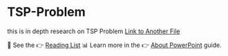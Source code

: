# TSP-Problem

this is in depth research on TSP Problem
[Link to Another File](./tsp_overview.md)

📖 See the 👉 [Reading List](./MarkDowns/reading-list.md)
📊 Learn more in the 👉 [About PowerPoint](./MarkDowns/About-PowerPoint.md) guide.
